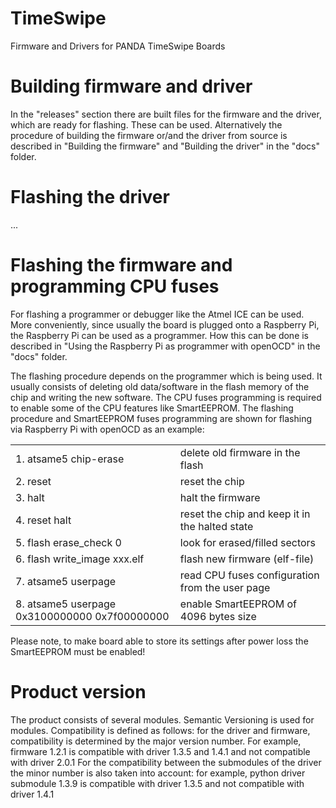 # TimeSwipe
Firmware and Drivers for PANDA TimeSwipe Boards

# Building firmware and driver

In the "releases" section there are built files for the firmware and the driver, which are ready for flashing. These can be used. Alternatively the procedure of building the firmware or/and the driver from source is described in "Building the firmware" and "Building the driver" in the "docs" folder. 

# Flashing the driver

...

# Flashing the firmware and programming CPU fuses

For flashing a programmer or debugger like the Atmel ICE can be used. More conveniently, since usually the board is plugged onto a Raspberry Pi, the Raspberry Pi can be used as a programmer. How this can be done is described in "Using the Raspberry Pi as programmer with openOCD" in the "docs" folder. <br />

The flashing procedure depends on the programmer which is being used. It usually consists of deleting old data/software in the flash memory of the chip and writing the new software.
The CPU fuses programming is required to enable some of the CPU features like SmartEEPROM. 
The flashing procedure and SmartEEPROM fuses programming are shown for flashing via Raspberry Pi with openOCD as an example:

|                                                 |                                                   | 
|-------------------------------------------------|  -------------------------------------------------|                       
|1. atsame5 chip-erase	                          |   delete old firmware in the flash                |
|2. reset                                         |   reset the chip                                  |
|3. halt      		                              |   halt the firmware                               |
|4. reset halt                                    |   reset the chip and keep it in the halted state  |
|5. flash erase_check 0		                      |   look for erased/filled sectors                  |
|6. flash write_image xxx.elf	                  |   flash new firmware (elf-file)                   |
|7. atsame5 userpage                              |   read CPU fuses configuration from the user page |
|8. atsame5 userpage 0x3100000000 0x7f00000000    |   enable SmartEEPROM of 4096 bytes size           | 

Please note, to make board able to store its settings after power loss the SmartEEPROM must be enabled!

# Product version

The product consists of several modules. Semantic Versioning is used for modules.
Compatibility is defined as follows: for the driver and firmware, compatibility is determined by the major version number.
For example, firmware 1.2.1 is compatible with driver 1.3.5 and 1.4.1 and not compatible with driver 2.0.1
For the compatibility between the submodules of the driver the minor number is also taken into account: for example,
python driver submodule 1.3.9 is compatible with driver 1.3.5 and not compatible with  driver 1.4.1


